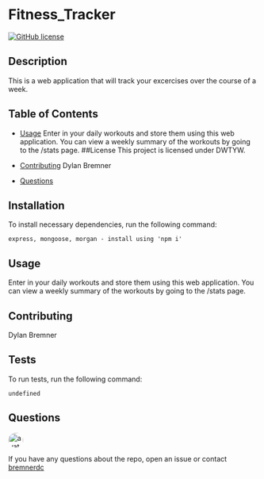 
# Fitness_Tracker
[![GitHub license](https://img.shields.io/badge/license-DWTYW-blue.svg)](https://github.com/bremnerdc/f-i-t-n-e-s-s-_-t-r-a-c-k-e-r)

## Description

This is a web application that will track your excercises over the course of a week. 

## Table of Contents 

* [Usage](#usage)
Enter in your daily workouts and store them using this web application. You can view a weekly summary of the workouts by going to the /stats page.
##License
      This project is licensed under DWTYW.

* [Contributing](#contributing)
Dylan Bremner

* [Questions](#questions)

## Installation

To install necessary dependencies, run the following command:

```
express, mongoose, morgan - install using 'npm i'
```

## Usage

Enter in your daily workouts and store them using this web application. You can view a weekly summary of the workouts by going to the /stats page.
  
## Contributing

Dylan Bremner

## Tests

To run tests, run the following command:

```
undefined
```

## Questions

<img src="https://avatars3.githubusercontent.com/u/61300825?v=4" alt="avatar" style="border-radius: 16px" width="30" />

If you have any questions about the repo, open an issue or contact [bremnerdc](https://api.github.com/users/bremnerdc)

